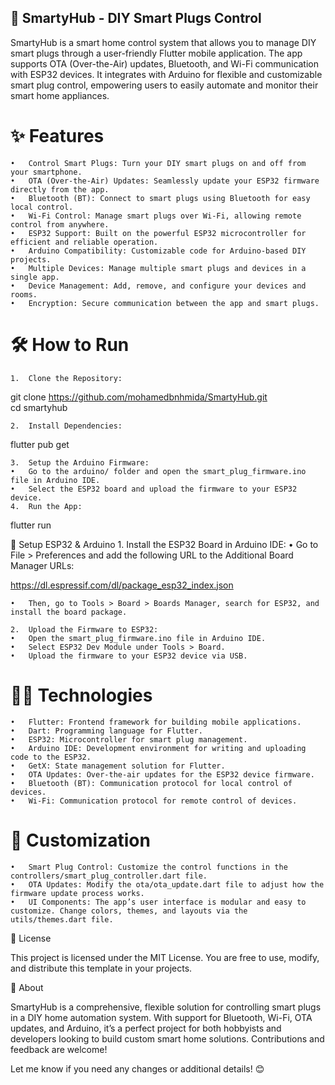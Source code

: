 
## 🏡 SmartyHub - DIY Smart Plugs Control

SmartyHub is a smart home control system that allows you to manage DIY smart plugs through a user-friendly Flutter mobile application. The app supports OTA (Over-the-Air) updates, Bluetooth, and Wi-Fi communication with ESP32 devices. It integrates with Arduino for flexible and customizable smart plug control, empowering users to easily automate and monitor their smart home appliances.

# ✨ Features
	•	Control Smart Plugs: Turn your DIY smart plugs on and off from your smartphone.
	•	OTA (Over-the-Air) Updates: Seamlessly update your ESP32 firmware directly from the app.
	•	Bluetooth (BT): Connect to smart plugs using Bluetooth for easy local control.
	•	Wi-Fi Control: Manage smart plugs over Wi-Fi, allowing remote control from anywhere.
	•	ESP32 Support: Built on the powerful ESP32 microcontroller for efficient and reliable operation.
	•	Arduino Compatibility: Customizable code for Arduino-based DIY projects.
	•	Multiple Devices: Manage multiple smart plugs and devices in a single app.
	•	Device Management: Add, remove, and configure your devices and rooms.
	•	Encryption: Secure communication between the app and smart plugs.
 
# 🛠️ How to Run
	1.	Clone the Repository:

git clone https://github.com/mohamedbnhmida/SmartyHub.git  
cd smartyhub  


	2.	Install Dependencies:

flutter pub get  


	3.	Setup the Arduino Firmware:
	•	Go to the arduino/ folder and open the smart_plug_firmware.ino file in Arduino IDE.
	•	Select the ESP32 board and upload the firmware to your ESP32 device.
	4.	Run the App:

flutter run  

🔧 Setup ESP32 & Arduino
	1.	Install the ESP32 Board in Arduino IDE:
	•	Go to File > Preferences and add the following URL to the Additional Board Manager URLs:

https://dl.espressif.com/dl/package_esp32_index.json  


	•	Then, go to Tools > Board > Boards Manager, search for ESP32, and install the board package.

	2.	Upload the Firmware to ESP32:
	•	Open the smart_plug_firmware.ino file in Arduino IDE.
	•	Select ESP32 Dev Module under Tools > Board.
	•	Upload the firmware to your ESP32 device via USB.

 
# 🧑‍💻 Technologies
	•	Flutter: Frontend framework for building mobile applications.
	•	Dart: Programming language for Flutter.
	•	ESP32: Microcontroller for smart plug management.
	•	Arduino IDE: Development environment for writing and uploading code to the ESP32.
	•	GetX: State management solution for Flutter.
	•	OTA Updates: Over-the-air updates for the ESP32 device firmware.
	•	Bluetooth (BT): Communication protocol for local control of devices.
	•	Wi-Fi: Communication protocol for remote control of devices.

# 🌟 Customization
	•	Smart Plug Control: Customize the control functions in the controllers/smart_plug_controller.dart file.
	•	OTA Updates: Modify the ota/ota_update.dart file to adjust how the firmware update process works.
	•	UI Components: The app’s user interface is modular and easy to customize. Change colors, themes, and layouts via the utils/themes.dart file.

📜 License

This project is licensed under the MIT License. You are free to use, modify, and distribute this template in your projects.

🚀 About

SmartyHub is a comprehensive, flexible solution for controlling smart plugs in a DIY home automation system. With support for Bluetooth, Wi-Fi, OTA updates, and Arduino, it’s a perfect project for both hobbyists and developers looking to build custom smart home solutions. Contributions and feedback are welcome!

Let me know if you need any changes or additional details! 😊
